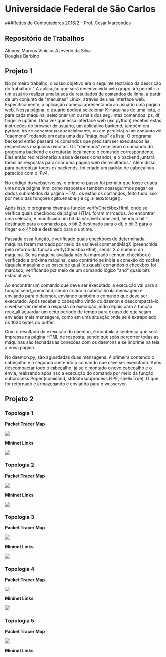 # Universidade Federal de São Carlos
###Redes de Computadores 2016/2 - Prof. Cesar Marcondes

##  Repositório de Trabalhos
Alunos: 
Marcos Vinicius Azevedo da Silva <br>
Douglas Barbino


## Projeto 1
No primeiro trabalho, o nosso objetivo era o seguinte (extraído da descrição do trabalho):
" A aplicação que será desenvolvida pelo grupo, irá permitir a um usuário realizar uma busca de resultados de comandos de linha, a partir de um conjunto de "máquinas" Linux, através de uma interface web. Especificamente, a aplicação começa apresentando ao usuário uma página web. Nessa página, o usuário poderá selecionar K máquinas de uma lista, e para cada máquina, selecionar um ou mais dos seguintes comandos: ps, df, finger e uptime. Uma vez que essa interface web (em python) receber estas instruções do browser do usuário, um aplicativo backend, também em python, irá se conectar (sequencialmente, ou em paralelo) a um conjunto de "daemons" rodando em cada uma das "máquinas" da lista. O programa backend então passará os comandos que precisam ser executados às respectivas máquinas remotas. Os "daemons" receberão o comando do programa backend e executarão localmente o comando correspondente. Eles então redirecionarão a sáıda desses comandos, e o backend juntará todas as respostas para criar uma página web de resultados."
Além disso, para padronizar todos os backends, foi criado um padrão de cabeçalhos parecido com o IPv4.

No código do webserver.py, o primeiro passo foi permitir que fosse criada uma nova página html como resposta e também conseguirmos pegar os dados submetidos da página HTML os estão os comandos, feito tudo isso por meio das funções cgitb.enable() e cgi.FieldStorage().

Após isso, o programa chama a função verifyCheckboxHtml, onde se verifica quais checkboxs da página HTML foram marcados. Ao encontrar uma seleção, é modificado um bit da váriavel command, sendo o bit 1 destinado para o comando ps, o bit 2 destinado para o df, o bit 3 para o finger e o 4º bit é destinado para o uptime.

Passada essa função, é verificado quais checkboxs de determinada máquina foram marcado por meio da variavel commandMaqX (preenchida pelo retorno da função verifyCheckboxHtml), sendo X o número da máquina. Se na máquina avaliada não foi marcado nenhum checkbox é verificado a próxima máquina, caso contrário se inicia a conexão do socket daquela máquina e se busca de qual (ou quais) comandos o checkbox foi marcado, verificando por meio de um comando lógico "and" quais bits estão ativos.

Ao encontrar um comando que deve ser executado, a execução vai para a função send_command, sendo criado o cabeçalho da mensagem e enviando para o daemon, enviando também o comando que deve ser executado. Após receber o cabeçalho vindo do daemon e descompactá-lo, o webserver recebe a resposta da execução, indo depois para a função recv_all aguardar um certo período de tempo para o caso de que sejam enviadas mais mensagens, como em uma situação onde se é extrapolado os 1024 bytes do buffer.

Com o resultado da execução do daemon, é montada a sentença que será impressa na página HTML de resposta, sendo que após percorrer todas as máquinas são fechadas as conexões com os daemons e se imprime na tela a nova página.

No daemon.py, são aguardadas duas mensagens: A primeira contendo o cabeçalho e a segunda contendo o comando que deve ser executado. Após descompactar todo o cabeçalho, já se é montado o novo cabeçalho e o envia, realizando após isso a execução do comando por meio da função subprocess.Popen(command, stdout=subprocess.PIPE, shell=True). O que for retornado é armazenando e enviando para o webserver.

## Projeto 2
### Topologia 1
<b>Packet Tracer Map</b>

<img src="https://github.com/DouglasBarbino/redes-Douglas-Marcos/blob/master/assets/rel2.png?raw=true">

<b>Mininet Links</b>

<img src="https://github.com/DouglasBarbino/redes-Douglas-Marcos/blob/master/assets/rel1.png?raw=true">


### Topologia 2
<b>Packet Tracer Map</b>

<img src="https://github.com/DouglasBarbino/redes-Douglas-Marcos/blob/master/assets/rel3.png?raw=true">

<b>Mininet Links</b>

<img src="https://github.com/DouglasBarbino/redes-Douglas-Marcos/blob/master/assets/rel4.png?raw=true">

### Topologia 3
<b>Packet Tracer Map</b>

<img src="https://github.com/DouglasBarbino/redes-Douglas-Marcos/blob/master/assets/rel5.png?raw=true">

<b>Mininet Links</b>

<img src="https://github.com/DouglasBarbino/redes-Douglas-Marcos/blob/master/assets/rel6.png?raw=true">

### Topologia 4
<b>Packet Tracer Map</b>

<img src="https://github.com/DouglasBarbino/redes-Douglas-Marcos/blob/master/assets/rel7.png?raw=trues">

<b>Mininet Links</b>

<img src="https://github.com/DouglasBarbino/redes-Douglas-Marcos/blob/master/assets/rel8.png?raw=true">

### Topologia 5
<b>Packet Tracer Map</b>

<img src="https://github.com/DouglasBarbino/redes-Douglas-Marcos/blob/master/assets/rel9.png?raw=true">

<b>Mininet Links</b>
